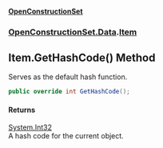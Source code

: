 #### [OpenConstructionSet](index.md 'index')
### [OpenConstructionSet.Data](index.md#OpenConstructionSet_Data 'OpenConstructionSet.Data').[Item](n8yymaCCgJR7t826C4USew.md 'OpenConstructionSet.Data.Item')
## Item.GetHashCode() Method
Serves as the default hash function.
```csharp
public override int GetHashCode();
```
#### Returns
[System.Int32](https://docs.microsoft.com/en-us/dotnet/api/System.Int32 'System.Int32')  
A hash code for the current object.
